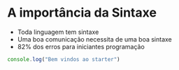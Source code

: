 # A importância da Sintaxe

* Toda linguagem tem sintaxe
* Uma boa comunicação necessita de uma boa sintaxe
* 82% dos erros para iniciantes programação

```js
console.log("Bem vindos ao starter")
```